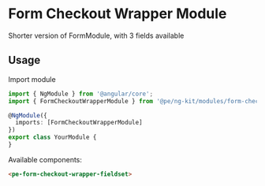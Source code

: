 # Form Checkout Wrapper Module

Shorter version of FormModule, with 3 fields available 

## Usage

Import module

```typescript
import { NgModule } from '@angular/core';
import { FormCheckoutWrapperModule } from '@pe/ng-kit/modules/form-checkout-wrapper';

@NgModule({
  imports: [FormCheckoutWrapperModule]
})
export class YourModule {
}
```


Available components:

```html
<pe-form-checkout-wrapper-fieldset>
```
